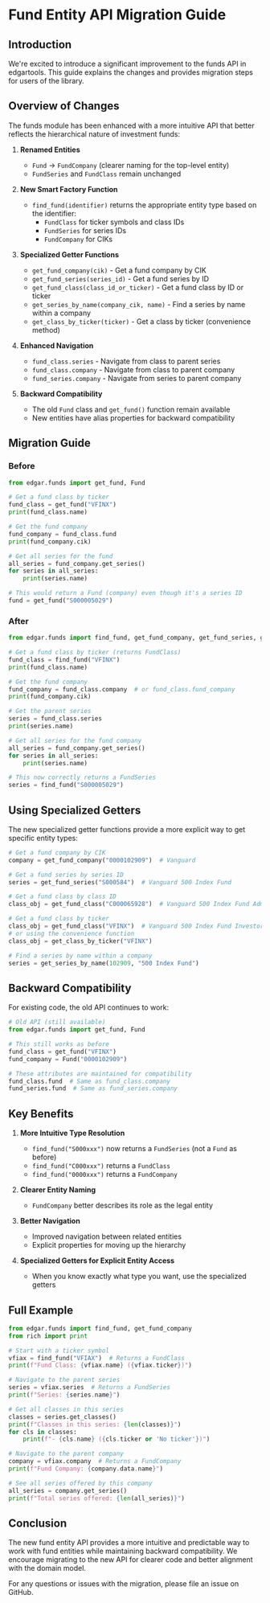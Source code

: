 # Fund Entity API Migration Guide

## Introduction

We're excited to introduce a significant improvement to the funds API in edgartools. This guide explains the changes and provides migration steps for users of the library.

## Overview of Changes

The funds module has been enhanced with a more intuitive API that better reflects the hierarchical nature of investment funds:

1. **Renamed Entities**
   - `Fund` → `FundCompany` (clearer naming for the top-level entity)
   - `FundSeries` and `FundClass` remain unchanged

2. **New Smart Factory Function**
   - `find_fund(identifier)` returns the appropriate entity type based on the identifier:
     - `FundClass` for ticker symbols and class IDs
     - `FundSeries` for series IDs
     - `FundCompany` for CIKs

3. **Specialized Getter Functions**
   - `get_fund_company(cik)` - Get a fund company by CIK
   - `get_fund_series(series_id)` - Get a fund series by ID
   - `get_fund_class(class_id_or_ticker)` - Get a fund class by ID or ticker
   - `get_series_by_name(company_cik, name)` - Find a series by name within a company
   - `get_class_by_ticker(ticker)` - Get a class by ticker (convenience method)

4. **Enhanced Navigation**
   - `fund_class.series` - Navigate from class to parent series
   - `fund_class.company` - Navigate from class to parent company
   - `fund_series.company` - Navigate from series to parent company

5. **Backward Compatibility**
   - The old `Fund` class and `get_fund()` function remain available
   - New entities have alias properties for backward compatibility

## Migration Guide

### Before

```python
from edgar.funds import get_fund, Fund

# Get a fund class by ticker
fund_class = get_fund("VFINX")
print(fund_class.name)

# Get the fund company
fund_company = fund_class.fund
print(fund_company.cik)

# Get all series for the fund
all_series = fund_company.get_series()
for series in all_series:
    print(series.name)

# This would return a Fund (company) even though it's a series ID
fund = get_fund("S000005029")
```

### After

```python
from edgar.funds import find_fund, get_fund_company, get_fund_series, get_fund_class

# Get a fund class by ticker (returns FundClass)
fund_class = find_fund("VFINX")
print(fund_class.name)

# Get the fund company
fund_company = fund_class.company  # or fund_class.fund_company
print(fund_company.cik)

# Get the parent series
series = fund_class.series
print(series.name)

# Get all series for the fund company
all_series = fund_company.get_series()
for series in all_series:
    print(series.name)

# This now correctly returns a FundSeries
series = find_fund("S000005029")
```

## Using Specialized Getters

The new specialized getter functions provide a more explicit way to get specific entity types:

```python
# Get a fund company by CIK
company = get_fund_company("0000102909")  # Vanguard

# Get a fund series by series ID
series = get_fund_series("S000584")  # Vanguard 500 Index Fund

# Get a fund class by class ID
class_obj = get_fund_class("C000065928")  # Vanguard 500 Index Fund Admiral Shares

# Get a fund class by ticker
class_obj = get_fund_class("VFINX")  # Vanguard 500 Index Fund Investor Shares
# or using the convenience function
class_obj = get_class_by_ticker("VFINX")

# Find a series by name within a company
series = get_series_by_name(102909, "500 Index Fund")
```

## Backward Compatibility

For existing code, the old API continues to work:

```python
# Old API (still available)
from edgar.funds import get_fund, Fund

# This still works as before
fund_class = get_fund("VFINX")
fund_company = Fund("0000102909")

# These attributes are maintained for compatibility
fund_class.fund  # Same as fund_class.company
fund_series.fund  # Same as fund_series.company
```

## Key Benefits

1. **More Intuitive Type Resolution**
   - `find_fund("S000xxx")` now returns a `FundSeries` (not a `Fund` as before)
   - `find_fund("C000xxx")` returns a `FundClass`
   - `find_fund("0000xxx")` returns a `FundCompany`

2. **Clearer Entity Naming**
   - `FundCompany` better describes its role as the legal entity

3. **Better Navigation**
   - Improved navigation between related entities
   - Explicit properties for moving up the hierarchy

4. **Specialized Getters for Explicit Entity Access**
   - When you know exactly what type you want, use the specialized getters

## Full Example

```python
from edgar.funds import find_fund, get_fund_company
from rich import print

# Start with a ticker symbol
vfiax = find_fund("VFIAX")  # Returns a FundClass
print(f"Fund Class: {vfiax.name} ({vfiax.ticker})")

# Navigate to the parent series
series = vfiax.series  # Returns a FundSeries
print(f"Series: {series.name}")

# Get all classes in this series
classes = series.get_classes()
print(f"Classes in this series: {len(classes)}")
for cls in classes:
    print(f"- {cls.name} ({cls.ticker or 'No ticker'})")

# Navigate to the parent company
company = vfiax.company  # Returns a FundCompany
print(f"Fund Company: {company.data.name}")

# See all series offered by this company
all_series = company.get_series()
print(f"Total series offered: {len(all_series)}")
```

## Conclusion

The new fund entity API provides a more intuitive and predictable way to work with fund entities while maintaining backward compatibility. We encourage migrating to the new API for clearer code and better alignment with the domain model.

For any questions or issues with the migration, please file an issue on GitHub.